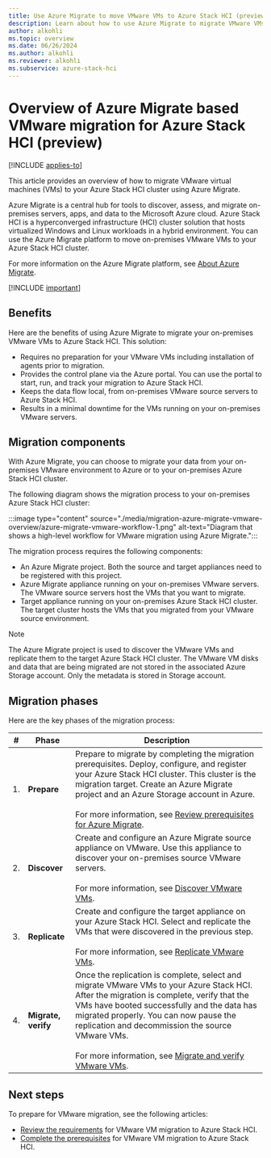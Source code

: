 ```yaml
---
title: Use Azure Migrate to move VMware VMs to Azure Stack HCI (preview)
description: Learn about how to use Azure Migrate to migrate VMware VMs to your Azure Stack HCI cluster (preview).
author: alkohli
ms.topic: overview
ms.date: 06/26/2024
ms.author: alkohli
ms.reviewer: alkohli
ms.subservice: azure-stack-hci
---
```


# Overview of Azure Migrate based VMware migration for Azure Stack HCI (preview)

[!INCLUDE [applies-to](../../includes/hci-applies-to-23h2.md)]

This article provides an overview of how to migrate VMware virtual machines (VMs) to your Azure Stack HCI cluster using Azure Migrate.

Azure Migrate is a central hub for tools to discover, assess, and migrate on-premises servers, apps, and data to the Microsoft Azure cloud. Azure Stack HCI is a hyperconverged infrastructure (HCI) cluster solution that hosts virtualized Windows and Linux workloads in a hybrid environment. You can use the Azure Migrate platform to move on-premises VMware VMs to your Azure Stack HCI cluster.

For more information on the Azure Migrate platform, see [About Azure Migrate](/azure/migrate/migrate-services-overview).

[!INCLUDE [important](../../includes/hci-preview.md)]

## Benefits

Here are the benefits of using Azure Migrate to migrate your on-premises VMware VMs to Azure Stack HCI. This solution:

- Requires no preparation for your VMware VMs including installation of agents prior to migration.
- Provides the control plane via the Azure portal. You can use the portal to start, run, and track your migration to Azure Stack HCI.
- Keeps the data flow local, from on-premises VMware source servers to Azure Stack HCI.
- Results in a minimal downtime for the VMs running on your on-premises VMware servers.

## Migration components

With Azure Migrate, you can choose to migrate your data from your on-premises VMware environment to Azure or to your on-premises Azure Stack HCI cluster.

The following diagram shows the migration process to your on-premises Azure Stack HCI cluster:

:::image type="content" source="./media/migration-azure-migrate-vmware-overview/azure-migrate-vmware-workflow-1.png" alt-text="Diagram that shows a high-level workflow for VMware migration using Azure Migrate.":::

The migration process requires the following components:

- An Azure Migrate project. Both the source and target appliances need to be registered with this project.
- Azure Migrate appliance running on your on-premises VMware servers. The VMware source servers host the VMs that you want to migrate.
- Target appliance running on your on-premises Azure Stack HCI cluster. The target cluster hosts the VMs that you migrated from your VMware source environment.

> [!NOTE]
> The Azure Migrate project is used to discover the VMware VMs and replicate them to the target Azure Stack HCI cluster. The VMware VM disks and data that are being migrated are not stored in the associated Azure Storage account. Only the metadata is stored in Storage account.

## Migration phases

Here are the key phases of the migration process:


|#  |Phase  |Description  |
|---------|---------|---------|
|1.     |**Prepare**        |Prepare to migrate by completing the migration prerequisites. Deploy, configure, and register your Azure Stack HCI cluster. This cluster is the migration target. Create an Azure Migrate project and an Azure Storage account in Azure.<br><br> For more information, see [Review prerequisites for Azure Migrate](migrate-vmware-prerequisites.md).         |
|2.     |**Discover**       |Create and configure an Azure Migrate source appliance on VMware. Use this appliance to discover your on-premises source VMware servers. <br><br> For more information, see [Discover VMware VMs](migrate-vmware-replicate.md).          |
|3.     |**Replicate**      |Create and configure the target appliance on your Azure Stack HCI. Select and replicate the VMs that were discovered in the previous step. <br><br> For more information, see [Replicate VMware VMs](migrate-vmware-replicate.md).         |
|4.     |**Migrate, verify**|Once the replication is complete, select and migrate VMware VMs to your Azure Stack HCI. After the migration is complete, verify that the VMs have booted successfully and the data has migrated properly. You can now pause the replication and decommission the source VMware VMs. <br><br> For more information, see [Migrate and verify VMware VMs](./migrate-vmware-migrate.md).         |


## Next steps

To prepare for VMware migration, see the following articles:

- [Review the requirements](migrate-vmware-requirements.md) for VMware VM migration to Azure Stack HCI.
- [Complete the prerequisites](migrate-vmware-prerequisites.md) for VMware VM migration to Azure Stack HCI.
